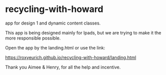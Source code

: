 # recycling-with-howard
app for design 1 and dynamic content classes.

This app is being designed mainly for Ipads, but we are trying to make it the more responsible possible.

Open the app by the landing.html
or use the link:

https://roxyeurich.github.io/recycling-with-howard/landing.html

Thank you Aimee & Henry, for all the help and incentive.
